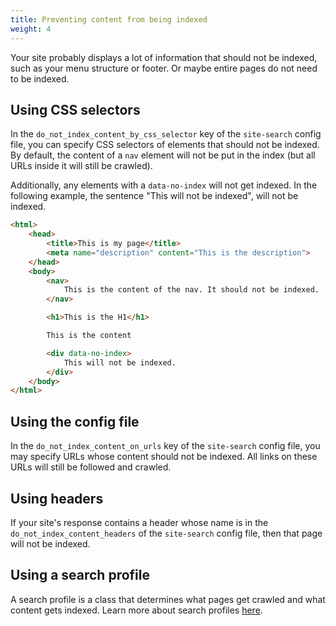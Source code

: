 ```yaml
---
title: Preventing content from being indexed
weight: 4
---
```


Your site probably displays a lot of information that should not be indexed, such as your menu structure or footer. Or maybe entire pages do not need to be indexed.

## Using CSS selectors

In the `do_not_index_content_by_css_selector` key of the `site-search` config file, you can specify CSS selectors of elements that should not be indexed. By default, the content of a `nav` element will not be put in the index (but all URLs inside it will still be crawled).

Additionally, any elements with a `data-no-index` will not get indexed. In the following example, the sentence "This will not be indexed", will not be indexed.

```html
<html>
    <head>
        <title>This is my page</title>
        <meta name="description" content="This is the description">
    </head>
    <body>
        <nav>
            This is the content of the nav. It should not be indexed.
        </nav>

        <h1>This is the H1</h1>

        This is the content

        <div data-no-index>
            This will not be indexed.
        </div>
    </body>
</html>
```

## Using the config file

In the `do_not_index_content_on_urls` key of the `site-search` config file, you may specify URLs whose content should not be indexed. All links on these URLs will still be followed and crawled.

## Using headers

If your site's response contains a header whose name is in the `do_not_index_content_headers` of the `site-search` config file, then that page will not be indexed.

## Using a search profile

A search profile is a class that determines what pages get crawled and what content gets indexed. Learn more about search profiles [here](/docs/laravel-site-search/v1/basic-usage/using-a-search-profile).
